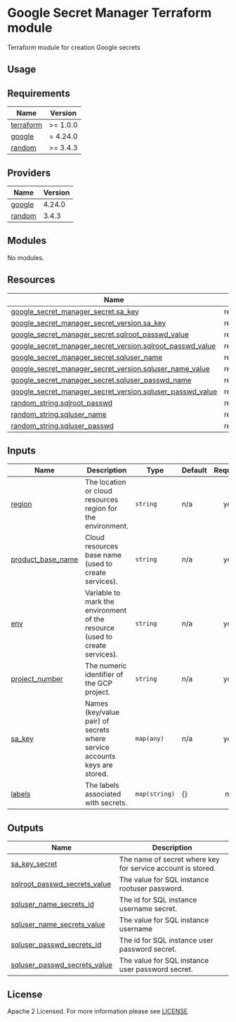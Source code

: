 # Google Secret Manager Terraform module
Terraform module for creation Google secrets

## Usage

<!-- BEGIN_TF_DOCS -->
## Requirements
| Name                                                                      | Version  |
| ------------------------------------------------------------------------- | -------- |
| <a name="requirement_terraform"></a> [terraform](#requirement\_terraform) | >= 1.0.0 |
| <a name="requirement_google"></a> [google](#requirement\_google)          | = 4.24.0 |
| <a name="requirement_random"></a> [random](#requirement\_random)          | >= 3.4.3 |

## Providers
| Name                                                       | Version |
| ---------------------------------------------------------- | ------- |
| <a name="provider_google"></a> [google](#provider\_google) | 4.24.0  |
| <a name="provider_random"></a> [random](#provider\_random) | 3.4.3   |

## Modules
No modules.

## Resources
| Name                                                                                                                                                                      | Type     |
| ------------------------------------------------------------------------------------------------------------------------------------------------------------------------- | -------- |
| [google_secret_manager_secret.sa_key](https://registry.terraform.io/providers/hashicorp/google/latest/docs/resources/secret_manager_secret)                               | resource |
| [google_secret_manager_secret_version.sa_key](https://registry.terraform.io/providers/hashicorp/google/latest/docs/resources/secret_manager_secret_version)               | resource |
| [google_secret_manager_secret.sqlroot_passwd_value](https://registry.terraform.io/providers/hashicorp/google/latest/docs/resources/secret_manager_secret)                 | resource |
| [google_secret_manager_secret_version.sqlroot_passwd_value](https://registry.terraform.io/providers/hashicorp/google/latest/docs/resources/secret_manager_secret_version) | resource |
| [google_secret_manager_secret.sqluser_name](https://registry.terraform.io/providers/hashicorp/google/latest/docs/resources/secret_manager_secret)                         | resource |
| [google_secret_manager_secret_version.sqluser_name_value](https://registry.terraform.io/providers/hashicorp/google/latest/docs/resources/secret_manager_secret_version)   | resource |
| [google_secret_manager_secret.sqluser_passwd_name](https://registry.terraform.io/providers/hashicorp/google/latest/docs/resources/secret_manager_secret)                  | resource |
| [google_secret_manager_secret_version.sqluser_passwd_value](https://registry.terraform.io/providers/hashicorp/google/latest/docs/resources/secret_manager_secret_version) | resource |
| [random_string.sqlroot_passwd](https://registry.terraform.io/providers/hashicorp/random/latest/docs/resources/string)                                                     | resource |
| [random_string.sqluser_name](https://registry.terraform.io/providers/hashicorp/random/latest/docs/resources/string)                                                       | resource |
| [random_string.sqluser_passwd](https://registry.terraform.io/providers/hashicorp/random/latest/docs/resources/string)                                                     | resource |



## Inputs
| Name                                                                                      | Description                                                                 | Type          | Default | Required |
| ----------------------------------------------------------------------------------------- | --------------------------------------------------------------------------- | ------------- | ------- | :------: |
| <a name="input_region"></a> [region](#input\_region)                                      | The location or cloud resources region for the environment.                 | `string`      | n/a     |   yes    |
| <a name="input_product_base_name"></a> [product\_base\_name](#input\_product\_base\_name) | Cloud resources base name (used to create services).                        | `string`      | n/a     |   yes    |
| <a name="input_env"></a> [env](#input\_env)                                               | Variable to mark the environment of the resource (used to create services). | `string`      | n/a     |   yes    |
| <a name="input_project_number"></a> [project\_number](#input\_project\_number)            | The numeric identifier of the GCP project.                                  | `string`      | n/a     |   yes    |
| <a name="input_sa_key"></a> [sa\_key](#input\_sa\_key)                                    | Names (key/value pair) of secrets where service accounts keys are stored.   | `map(any)`    | n/a     |   yes    |
| <a name="input_labels"></a> [labels](#input\_labels)                                      | The labels associated with secrets.                                         | `map(string)` | {}      |    no    |

## Outputs
| Name                                                                                                                           | Description                                                 |
| ------------------------------------------------------------------------------------------------------------------------------ | ----------------------------------------------------------- |
| <a name="output_sa_key_secret"></a> [sa\_key\_secret](#output\_sa\_key\_secret)                                                | The name of secret where key for service account is stored. |
| <a name="output_sqlroot_passwd_secrets_value"></a> [sqlroot\_passwd\_secrets\_value](#sqlroot\_passwd\_secrets\_value)         | The value for SQL instance rootuser password.               |
| <a name="output_sqluser_name_secrets_id"></a> [sqluser\_name\_secrets\_id](#output\_sqluser\_name\_secrets\_id)                | The id for SQL instance username secret.                    |
| <a name="output_sqluser_name_secrets_value"></a> [sqluser\_name\_secrets\_value](#output\_sqluser\_name\_secrets\_value)       | The value for SQL instance username                         |
| <a name="output_sqluser_passwd_secrets_id"></a> [sqluser\_passwd\_secrets\_id](#output\_sqluser\_passwd\_secrets\_id)          | The id for SQL instance user password secret.               |
| <a name="output_sqluser_passwd_secrets_value"></a> [sqluser\_passwd\_secrets\_value](#output\_sqluser\_passwd\_secrets\_value) | The value for SQL instance user password secret.            |
<!-- END_TF_DOCS -->

## License

Apache 2 Licensed. For more information please see [LICENSE](https://github.com/data-platform-hq/terraform-google-secrets/blob/main/LICENSE)

